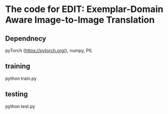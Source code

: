 # The code for EDIT: Exemplar-Domain Aware Image-to-Image Translation
## Dependnecy
pyTorch (https://pytorch.org/), numpy, PIL
## training
python train.py
 
## testing
python test.py


